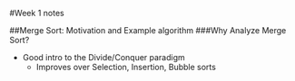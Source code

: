 #Week 1 notes

##Merge Sort: Motivation and Example algorithm
###Why Analyze Merge Sort? 
-  Good intro to the Divide/Conquer paradigm
    +  Improves over Selection, Insertion, Bubble sorts
